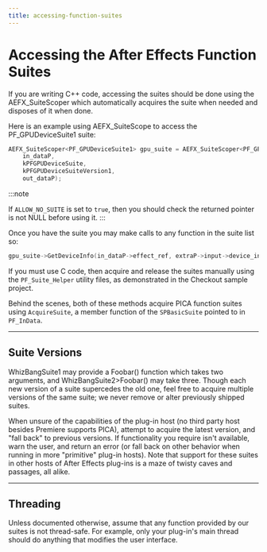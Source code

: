 ```yaml
---
title: accessing-function-suites
---
```

# Accessing the After Effects Function Suites

If you are writing C++ code, accessing the suites should be done using the AEFX_SuiteScoper which automatically acquires the suite when needed and disposes of it when done.

Here is an example using AEFX_SuiteScope to access the PF_GPUDeviceSuite1 suite:

```cpp
AEFX_SuiteScoper<PF_GPUDeviceSuite1> gpu_suite = AEFX_SuiteScoper<PF_GPUDeviceSuite1>(
    in_dataP,
    kPFGPUDeviceSuite,
    kPFGPUDeviceSuiteVersion1,
    out_dataP);
```

:::note

If `ALLOW_NO_SUITE` is set to `true`, then you should check the returned pointer is not NULL before using it.
:::


Once you have the suite you may make calls to any function in the suite list so:

```cpp
gpu_suite->GetDeviceInfo(in_dataP->effect_ref, extraP->input->device_index, &device_info);
```

If you must use C code, then acquire and release the suites manually using the `PF_Suite_Helper` utility files, as demonstrated in the Checkout sample project.

Behind the scenes, both of these methods acquire PICA function suites using `AcquireSuite`, a member function of the `SPBasicSuite` pointed to in `PF_InData`.

---

## Suite Versions

WhizBangSuite1 may provide a Foobar() function which takes two arguments, and WhizBangSuite2>Foobar() may take three. Though each new version of a suite supercedes the old one, feel free to acquire multiple versions of the same suite; we never remove or alter previously shipped suites.

When unsure of the capabilities of the plug-in host (no third party host besides Premiere supports PICA), attempt to acquire the latest version, and "fall back" to previous versions. If functionality you require isn't available, warn the user, and return an error (or fall back on other behavior when running in more "primitive" plug-in hosts). Note that support for these suites in other hosts of After Effects plug-ins is a maze of twisty caves and passages, all alike.

---

## Threading

Unless documented otherwise, assume that any function provided by our suites is not thread-safe. For example, only your plug-in's main thread should do anything that modifies the user interface.
